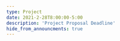 ```yaml
---
type: Project
date: 2021-2-28T8:00:00-5:00
description: 'Project Proposal Deadline'
hide_from_announcments: true
---
```

<!-- **Topics:**
1. Topic 1
2. Topic 2
3. Topic 3 -->
